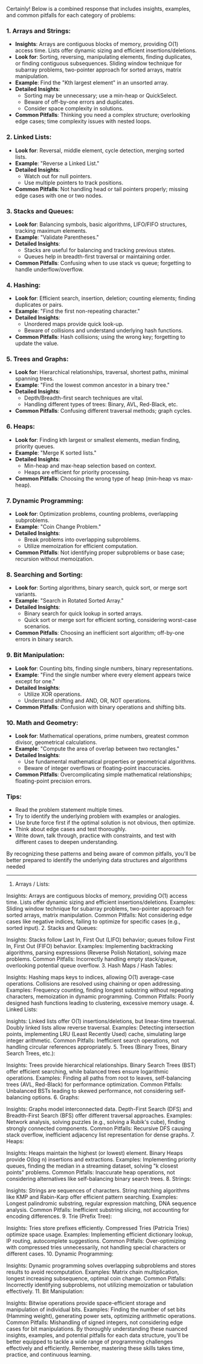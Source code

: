 Certainly! Below is a combined response that includes insights, examples, and common pitfalls for each category of problems:

### 1. Arrays and Strings:
- **Insights**: Arrays are contiguous blocks of memory, providing O(1) access time. Lists offer dynamic sizing and efficient insertions/deletions.
- **Look for**: Sorting, reversing, manipulating elements, finding duplicates, or finding contiguous subsequences.
                Sliding window technique for subarray problems, two-pointer approach for sorted arrays, matrix manipulation.
- **Example**: Find the "Kth largest element" in an unsorted array.
- **Detailed Insights**: 
  - Sorting may be unnecessary; use a min-heap or QuickSelect.
  - Beware of off-by-one errors and duplicates.
  - Consider space complexity in solutions.
- **Common Pitfalls**: Thinking you need a complex structure; overlooking edge cases; time complexity issues with nested loops.

### 2. Linked Lists:
- **Look for**: Reversal, middle element, cycle detection, merging sorted lists.
- **Example**: "Reverse a Linked List."
- **Detailed Insights**: 
  - Watch out for null pointers.
  - Use multiple pointers to track positions.
- **Common Pitfalls**: Not handling head or tail pointers properly; missing edge cases with one or two nodes.

### 3. Stacks and Queues:
- **Look for**: Balancing symbols, basic algorithms, LIFO/FIFO structures, tracking maximum elements.
- **Example**: "Validate Parentheses."
- **Detailed Insights**: 
  - Stacks are useful for balancing and tracking previous states.
  - Queues help in breadth-first traversal or maintaining order.
- **Common Pitfalls**: Confusing when to use stack vs queue; forgetting to handle underflow/overflow.

### 4. Hashing:
- **Look for**: Efficient search, insertion, deletion; counting elements; finding duplicates or pairs.
- **Example**: "Find the first non-repeating character."
- **Detailed Insights**: 
  - Unordered maps provide quick look-up.
  - Beware of collisions and understand underlying hash functions.
- **Common Pitfalls**: Hash collisions; using the wrong key; forgetting to update the value.

### 5. Trees and Graphs:
- **Look for**: Hierarchical relationships, traversal, shortest paths, minimal spanning trees.
- **Example**: "Find the lowest common ancestor in a binary tree."
- **Detailed Insights**: 
  - Depth/Breadth-first search techniques are vital.
  - Handling different types of trees: Binary, AVL, Red-Black, etc.
- **Common Pitfalls**: Confusing different traversal methods; graph cycles.

### 6. Heaps:
- **Look for**: Finding kth largest or smallest elements, median finding, priority queues.
- **Example**: "Merge K sorted lists."
- **Detailed Insights**: 
  - Min-heap and max-heap selection based on context.
  - Heaps are efficient for priority processing.
- **Common Pitfalls**: Choosing the wrong type of heap (min-heap vs max-heap).

### 7. Dynamic Programming:
- **Look for**: Optimization problems, counting problems, overlapping subproblems.
- **Example**: "Coin Change Problem."
- **Detailed Insights**: 
  - Break problems into overlapping subproblems.
  - Utilize memoization for efficient computation.
- **Common Pitfalls**: Not identifying proper subproblems or base case; recursion without memoization.

### 8. Searching and Sorting:
- **Look for**: Sorting algorithms, binary search, quick sort, or merge sort variants.
- **Example**: "Search in Rotated Sorted Array."
- **Detailed Insights**: 
  - Binary search for quick lookup in sorted arrays.
  - Quick sort or merge sort for efficient sorting, considering worst-case scenarios.
- **Common Pitfalls**: Choosing an inefficient sort algorithm; off-by-one errors in binary search.

### 9. Bit Manipulation:
- **Look for**: Counting bits, finding single numbers, binary representations.
- **Example**: "Find the single number where every element appears twice except for one."
- **Detailed Insights**: 
  - Utilize XOR operations.
  - Understand shifting and AND, OR, NOT operations.
- **Common Pitfalls**: Confusion with binary operations and shifting bits.

### 10. Math and Geometry:
- **Look for**: Mathematical operations, prime numbers, greatest common divisor, geometrical calculations.
- **Example**: "Compute the area of overlap between two rectangles."
- **Detailed Insights**: 
  - Use fundamental mathematical properties or geometrical algorithms.
  - Beware of integer overflows or floating-point inaccuracies.
- **Common Pitfalls**: Overcomplicating simple mathematical relationships; floating-point precision errors.

### Tips:
- Read the problem statement multiple times.
- Try to identify the underlying problem with examples or analogies.
- Use brute force first if the optimal solution is not obvious, then optimize.
- Think about edge cases and test thoroughly.
- Write down, talk through, practice with constraints, and test with different cases to deepen understanding.

By recognizing these patterns and being aware of common pitfalls, you'll be better prepared to identify the underlying data structures and algorithms needed





--------------------------------------------------------------------------------



1. Arrays / Lists:

Insights: Arrays are contiguous blocks of memory, providing O(1) access time. Lists offer dynamic sizing and efficient insertions/deletions.
Examples: Sliding window technique for subarray problems, two-pointer approach for sorted arrays, matrix manipulation.
Common Pitfalls: Not considering edge cases like negative indices, failing to optimize for specific cases (e.g., sorted input).
2. Stacks and Queues:

Insights: Stacks follow Last In, First Out (LIFO) behavior; queues follow First In, First Out (FIFO) behavior.
Examples: Implementing backtracking algorithms, parsing expressions (Reverse Polish Notation), solving maze problems.
Common Pitfalls: Incorrectly handling empty stack/queue, overlooking potential queue overflow.
3. Hash Maps / Hash Tables:

Insights: Hashing maps keys to indices, allowing O(1) average-case operations. Collisions are resolved using chaining or open addressing.
Examples: Frequency counting, finding longest substring without repeating characters, memoization in dynamic programming.
Common Pitfalls: Poorly designed hash functions leading to clustering, excessive memory usage.
4. Linked Lists:

Insights: Linked lists offer O(1) insertions/deletions, but linear-time traversal. Doubly linked lists allow reverse traversal.
Examples: Detecting intersection points, implementing LRU (Least Recently Used) cache, simulating large integer arithmetic.
Common Pitfalls: Inefficient search operations, not handling circular references appropriately.
5. Trees (Binary Trees, Binary Search Trees, etc.):

Insights: Trees provide hierarchical relationships. Binary Search Trees (BST) offer efficient searching, while balanced trees ensure logarithmic operations.
Examples: Finding all paths from root to leaves, self-balancing trees (AVL, Red-Black) for performance optimization.
Common Pitfalls: Unbalanced BSTs leading to skewed performance, not considering self-balancing options.
6. Graphs:

Insights: Graphs model interconnected data. Depth-First Search (DFS) and Breadth-First Search (BFS) offer different traversal approaches.
Examples: Network analysis, solving puzzles (e.g., solving a Rubik's cube), finding strongly connected components.
Common Pitfalls: Recursive DFS causing stack overflow, inefficient adjacency list representation for dense graphs.
7. Heaps:

Insights: Heaps maintain the highest (or lowest) element. Binary Heaps provide O(log n) insertions and extractions.
Examples: Implementing priority queues, finding the median in a streaming dataset, solving "k closest points" problems.
Common Pitfalls: Inaccurate heap operations, not considering alternatives like self-balancing binary search trees.
8. Strings:

Insights: Strings are sequences of characters. String matching algorithms like KMP and Rabin-Karp offer efficient pattern searching.
Examples: Longest palindromic substring, regular expression matching, DNA sequence analysis.
Common Pitfalls: Inefficient substring slicing, not accounting for encoding differences.
9. Trie (Prefix Tree):

Insights: Tries store prefixes efficiently. Compressed Tries (Patricia Tries) optimize space usage.
Examples: Implementing efficient dictionary lookup, IP routing, autocomplete suggestions.
Common Pitfalls: Over-optimizing with compressed tries unnecessarily, not handling special characters or different cases.
10. Dynamic Programming:

Insights: Dynamic programming solves overlapping subproblems and stores results to avoid recomputation.
Examples: Matrix chain multiplication, longest increasing subsequence, optimal coin change.
Common Pitfalls: Incorrectly identifying subproblems, not utilizing memoization or tabulation effectively.
11. Bit Manipulation:

Insights: Bitwise operations provide space-efficient storage and manipulation of individual bits.
Examples: Finding the number of set bits (Hamming weight), generating power sets, optimizing arithmetic operations.
Common Pitfalls: Mishandling of signed integers, not considering edge cases for bit manipulations.
By thoroughly understanding these nuanced insights, examples, and potential pitfalls for each data structure, you'll be better equipped to tackle a wide range of programming challenges effectively and efficiently. Remember, mastering these skills takes time, practice, and continuous learning.